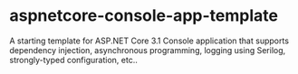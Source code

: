 # aspnetcore-console-app-template
A starting template for ASP.NET Core 3.1 Console application that supports dependency injection, asynchronous programming, logging using Serilog, strongly-typed configuration, etc..  
